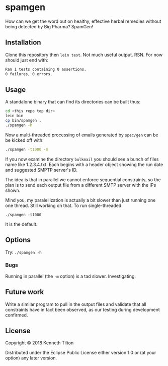 # spamgen

How can we get the word out on healthy, effective herbal remedies without being detected by Big Pharma? SpamGen!

## Installation

Clone this repository then `lein test`. Not much useful output. RSN. For now should just end with:
````bash
Ran 1 tests containing 0 assertions.
0 failures, 0 errors.
````

## Usage

A standalone binary that can find its directories can be built thus:
````bash
cd <this repo top dir>
lein bin
cp bin/spamgen .
./spamgen -h
````
Now a multi-threaded processing of emails generated by `spec/gen` can be be kicked off with:
````bash
./spamgen -t1000 -m
````
If you now examine the directory `bulkmail` you should see a bunch of files name like 1.2.3.4.txt. Each begins with a header object showing the run date and suggested SMPTP server's ID.

The idea is that in parallel we cannot enforce sequential constraints, so the plan is to send each output file from a different SMTP server with the IPs shown.

Mind you, my paralellization is actually a bit slower than just running one one thread. Still working on that. To run single-threaded:
````
./spamgen -t1000
````
It is the default.

## Options

Try: `./spamgen -h`

### Bugs

Running in parallel (the `-m` option) is a tad slower. Investigating.

## Future work
Write a similar program to pull in the output files and validate that all constraints have in fact been observed, as our testing during development confirmed.

## License

Copyright © 2018 Kenneth Tilton

Distributed under the Eclipse Public License either version 1.0 or (at
your option) any later version.
